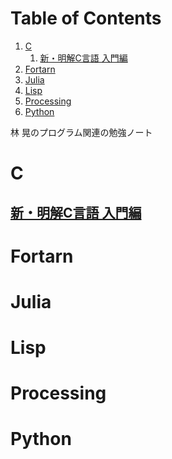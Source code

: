 
# Table of Contents

1.  [C](#org1526a0e)
    1.  [新・明解C言語 入門編](#org768d64d)
2.  [Fortarn](#orgdef432e)
3.  [Julia](#orgcb00a08)
4.  [Lisp](#org1b463cd)
5.  [Processing](#orgc33124b)
6.  [Python](#org64f3bca)

林 晃のプログラム関連の勉強ノート


<a id="org1526a0e"></a>

# C


<a id="org768d64d"></a>

## [新・明解C言語 入門編](./C/meikai_nyuumon.md)


<a id="orgdef432e"></a>

# Fortarn


<a id="orgcb00a08"></a>

# Julia


<a id="org1b463cd"></a>

# Lisp


<a id="orgc33124b"></a>

# Processing


<a id="org64f3bca"></a>

# Python

